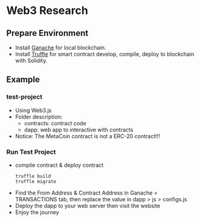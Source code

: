 # Web3 Research

## Prepare Environment

+ Install [Ganache](https://trufflesuite.com/docs/ganache/) for local blockchain.
+ Install [Truffle](https://trufflesuite.com/docs/truffle/) for smart contract develop, compile, deploy to blockchain with Solidity.


## Example 

### test-project

+ Using Web3.js
+ Folder description: 
    - contracts: contract code
    - dapp: web app to interactive with contracts
+ Notice: The MetaCoin contract is not a ERC-20 contract!!!


### Run Test Project

+ complie contract & deploy contract
    ```linux
    truffle build
    truffle migrate
    ```
+ Find the From Address & Contract Address in Ganache > TRANSACTIONS tab, then replace the value in dapp > js > configs.js 
+ Deploy the dapp to your web server then visit the website
+ Enjoy the journey